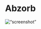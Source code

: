 Abzorb
======

<p align=“center”>
	<img src=“https://raw.githubusercontent.com/luciensn/Abzorb/master/abzorb.png” alt=“screenshot” />
</p>